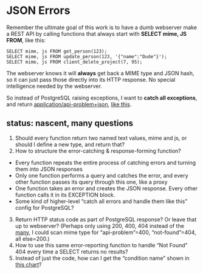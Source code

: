 # JSON Errors

Remember the ultimate goal of this work is to have a dumb webserver make a REST API by calling functions that always start with **SELECT mime, JS FROM**, like this:

```
SELECT mime, js FROM get_person(123);
SELECT mime, js FROM update_person(123, '{"name":"Dude"}');
SELECT mime, js FROM client_delete_project(7, 95);
```

The webserver knows it will **always** get back a MIME type and JSON hash, so it can just pass those directly into its HTTP response.  No special intelligence needed by the webserver.

So instead of PostgreSQL raising exceptions, I want to **catch all exceptions**, and return [application/api-problem+json](https://tools.ietf.org/html/draft-nottingham-http-problem-06), [like this](https://www.mnot.net/blog/2013/05/15/http_problem).

## status: nascent, many questions

1. Should every function return two named text values, mime and js, or should I define a new type, and return that?
2. How to structure the error-catching & response-forming function?
  * Every function repeats the entire process of catching errors and turning them into JSON responses
  * Only one function performs a query and catches the error, and every other function passes its query through this one, like a proxy
  * One function takes an error and creates the JSON response. Every other function calls it in its EXCEPTION block.
  * Some kind of higher-level “catch all errors and handle them like this” config for PostgreSQL?
3. Return HTTP status code as part of PostgreSQL response? Or leave that up to webserver?  (Perhaps only using 200, 400, 404 instead of the [many](http://en.wikipedia.org/wiki/List_of_HTTP_status_codes), I could scan mime type for “api-problem”=400, “not-found”=404, all else=200.)
4. How to use this same error-reporting function to handle “Not Found” 404 every time a SELECT returns no results?
5. Instead of just the code, how can I get the “condition name” shown in [this chart](http://www.postgresql.org/docs/9.4/static/errcodes-appendix.html)?

